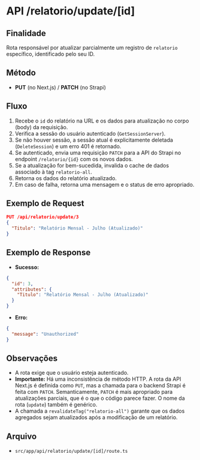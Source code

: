# API /relatorio/update/[id]

## Finalidade
Rota responsável por atualizar parcialmente um registro de `relatorio` específico, identificado pelo seu ID.

## Método
- **PUT** (no Next.js) / **PATCH** (no Strapi)

## Fluxo
1.  Recebe o `id` do relatório na URL e os dados para atualização no corpo (body) da requisição.
2.  Verifica a sessão do usuário autenticado (`GetSessionServer`).
3.  Se não houver sessão, a sessão atual é explicitamente deletada (`DeleteSession`) e um erro 401 é retornado.
4.  Se autenticado, envia uma requisição `PATCH` para a API do Strapi no endpoint `/relatorio/{id}` com os novos dados.
5.  Se a atualização for bem-sucedida, invalida o cache de dados associado à tag `relatorio-all`.
6.  Retorna os dados do relatório atualizado.
7.  Em caso de falha, retorna uma mensagem e o status de erro apropriado.

## Exemplo de Request
```json
PUT /api/relatorio/update/3
{
  "Titulo": "Relatório Mensal - Julho (Atualizado)"
}
```

## Exemplo de Response
- **Sucesso:**
```json
{
  "id": 3,
  "attributes": {
    "Titulo": "Relatório Mensal - Julho (Atualizado)"
  }
}
```
- **Erro:**
```json
{
  "message": "Unauthorized"
}
```

## Observações
- A rota exige que o usuário esteja autenticado.
- **Importante:** Há uma inconsistência de método HTTP. A rota da API Next.js é definida como `PUT`, mas a chamada para o backend Strapi é feita com `PATCH`. Semanticamente, `PATCH` é mais apropriado para atualizações parciais, que é o que o código parece fazer. O nome da rota (`update`) também é genérico.
- A chamada a `revalidateTag("relatorio-all")` garante que os dados agregados sejam atualizados após a modificação de um relatório.

## Arquivo
- `src/app/api/relatorio/update/[id]/route.ts`
